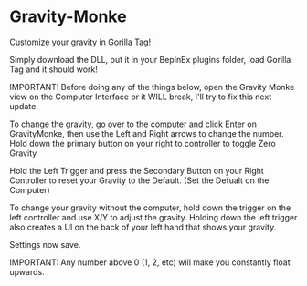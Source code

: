 # Gravity-Monke
Customize your gravity in Gorilla Tag!

Simply download the DLL, put it in your BepInEx plugins folder, load Gorilla Tag and it should work!

IMPORTANT! Before doing any of the things below, open the Gravity Monke view on the Computer Interface or it WILL break, I'll try to fix this next update.

To change the gravity, go over to the computer and click Enter on GravityMonke, then use the Left and Right arrows to change the number. 
Hold down the primary button on your right to controller to toggle Zero Gravity

Hold the Left Trigger and press the Secondary Button on your Right Controller to reset your Gravity to the Default. (Set the Defualt on the Computer)

To change your gravity without the computer, hold down the trigger on the left controller and use X/Y to adjust the gravity.
Holding down the left trigger also creates a UI on the back of your left hand that shows your gravity.

Settings now save.

IMPORTANT: Any number above 0 (1, 2, etc) will make you constantly float upwards.
